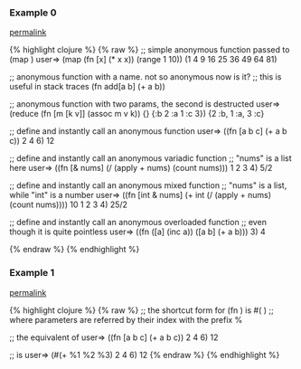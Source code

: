 ### Example 0
[permalink](#example-0)

{% highlight clojure %}
{% raw %}
;; simple anonymous function passed to (map )
user=> (map (fn [x] (* x x)) (range 1 10))
(1 4 9 16 25 36 49 64 81)

;; anonymous function with a name.  not so anonymous now is it?
;; this is useful in stack traces
(fn add[a b] (+ a b))

;; anonymous function with two params, the second is destructed
user=> (reduce (fn [m [k v]] (assoc m v k)) {} {:b 2 :a 1 :c 3})
{2 :b, 1 :a, 3 :c}

;; define and instantly call an anonymous function
user=> ((fn [a b c] (+ a b c)) 2 4 6)
12

;; define and instantly call an anonymous variadic function
;; "nums" is a list here
user=> ((fn [& nums] (/ (apply + nums) (count nums))) 1 2 3 4)
5/2

;; define and instantly call an anonymous mixed function
;; "nums" is a list, while "int" is a number
user=> ((fn [int & nums] (+ int (/ (apply + nums) (count nums)))) 10 1 2 3 4)
25/2

;; define and instantly call an anonymous overloaded function
;; even though it is quite pointless
user=>  ((fn ([a] (inc a)) ([a b] (+ a b))) 3)
4

{% endraw %}
{% endhighlight %}


### Example 1
[permalink](#example-1)

{% highlight clojure %}
{% raw %}
;; the shortcut form for (fn ) is #( )
;; where parameters are referred by their index with the prefix %

;; the equivalent of
user=> ((fn [a b c] (+ a b c)) 2 4 6)
12

;; is
user=> (#(+ %1 %2 %3) 2 4 6)
12
{% endraw %}
{% endhighlight %}


